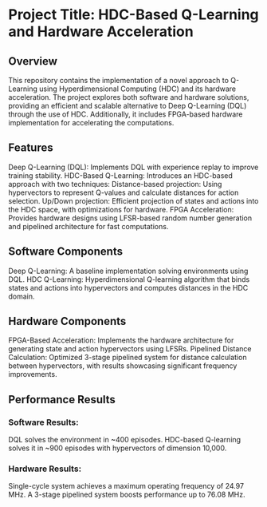 # Project Title: HDC-Based Q-Learning and Hardware Acceleration

## Overview
This repository contains the implementation of a novel approach to Q-Learning using Hyperdimensional Computing (HDC) and its hardware acceleration. The project explores both software and hardware solutions, providing an efficient and scalable alternative to Deep Q-Learning (DQL) through the use of HDC. Additionally, it includes FPGA-based hardware implementation for accelerating the computations.

## Features
Deep Q-Learning (DQL): Implements DQL with experience replay to improve training stability.
HDC-Based Q-Learning: Introduces an HDC-based approach with two techniques:
Distance-based projection: Using hypervectors to represent Q-values and calculate distances for action selection.
Up/Down projection: Efficient projection of states and actions into the HDC space, with optimizations for hardware.
FPGA Acceleration: Provides hardware designs using LFSR-based random number generation and pipelined architecture for fast computations.

## Software Components
Deep Q-Learning: A baseline implementation solving environments using DQL.
HDC Q-Learning: Hyperdimensional Q-learning algorithm that binds states and actions into hypervectors and computes distances in the HDC domain.

## Hardware Components
FPGA-Based Acceleration: Implements the hardware architecture for generating state and action hypervectors using LFSRs.
Pipelined Distance Calculation: Optimized 3-stage pipelined system for distance calculation between hypervectors, with results showcasing significant frequency improvements.

## Performance Results
### Software Results:
DQL solves the environment in ~400 episodes.
HDC-based Q-learning solves it in ~900 episodes with hypervectors of dimension 10,000.
### Hardware Results:
Single-cycle system achieves a maximum operating frequency of 24.97 MHz.
A 3-stage pipelined system boosts performance up to 76.08 MHz.

